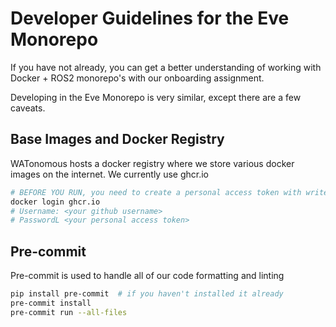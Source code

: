 # Developer Guidelines for the Eve Monorepo

If you have not already, you can get a better understanding of working with Docker + ROS2 monorepo's with our onboarding assignment.

Developing in the Eve Monorepo is very similar, except there are a few caveats.

## Base Images and Docker Registry

WATonomous hosts a docker registry where we store various docker images on the internet. We currently use ghcr.io

```bash
# BEFORE YOU RUN, you need to create a personal access token with write:packages
docker login ghcr.io
# Username: <your github username>
# PasswordL <your personal access token>
```

## Pre-commit

Pre-commit is used to handle all of our code formatting and linting

```bash
pip install pre‑commit  # if you haven't installed it already
pre-commit install
pre-commit run --all-files
```
